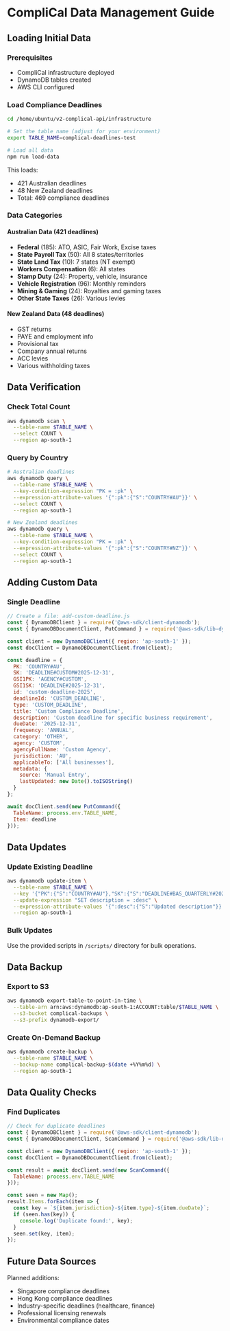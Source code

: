 # CompliCal Data Management Guide

## Loading Initial Data

### Prerequisites
- CompliCal infrastructure deployed
- DynamoDB tables created
- AWS CLI configured

### Load Compliance Deadlines

```bash
cd /home/ubuntu/v2-complical-api/infrastructure

# Set the table name (adjust for your environment)
export TABLE_NAME=complical-deadlines-test

# Load all data
npm run load-data
```

This loads:
- 421 Australian deadlines
- 48 New Zealand deadlines
- Total: 469 compliance deadlines

### Data Categories

#### Australian Data (421 deadlines)
- **Federal** (185): ATO, ASIC, Fair Work, Excise taxes
- **State Payroll Tax** (50): All 8 states/territories
- **State Land Tax** (10): 7 states (NT exempt)
- **Workers Compensation** (6): All states
- **Stamp Duty** (24): Property, vehicle, insurance
- **Vehicle Registration** (96): Monthly reminders
- **Mining & Gaming** (24): Royalties and gaming taxes
- **Other State Taxes** (26): Various levies

#### New Zealand Data (48 deadlines)
- GST returns
- PAYE and employment info
- Provisional tax
- Company annual returns
- ACC levies
- Various withholding taxes

## Data Verification

### Check Total Count
```bash
aws dynamodb scan \
  --table-name $TABLE_NAME \
  --select COUNT \
  --region ap-south-1
```

### Query by Country
```bash
# Australian deadlines
aws dynamodb query \
  --table-name $TABLE_NAME \
  --key-condition-expression "PK = :pk" \
  --expression-attribute-values '{":pk":{"S":"COUNTRY#AU"}}' \
  --select COUNT \
  --region ap-south-1

# New Zealand deadlines  
aws dynamodb query \
  --table-name $TABLE_NAME \
  --key-condition-expression "PK = :pk" \
  --expression-attribute-values '{":pk":{"S":"COUNTRY#NZ"}}' \
  --select COUNT \
  --region ap-south-1
```

## Adding Custom Data

### Single Deadline
```javascript
// Create a file: add-custom-deadline.js
const { DynamoDBClient } = require('@aws-sdk/client-dynamodb');
const { DynamoDBDocumentClient, PutCommand } = require('@aws-sdk/lib-dynamodb');

const client = new DynamoDBClient({ region: 'ap-south-1' });
const docClient = DynamoDBDocumentClient.from(client);

const deadline = {
  PK: 'COUNTRY#AU',
  SK: 'DEADLINE#CUSTOM#2025-12-31',
  GSI1PK: 'AGENCY#CUSTOM',
  GSI1SK: 'DEADLINE#2025-12-31',
  id: 'custom-deadline-2025',
  deadlineId: 'CUSTOM_DEADLINE',
  type: 'CUSTOM_DEADLINE',
  title: 'Custom Compliance Deadline',
  description: 'Custom deadline for specific business requirement',
  dueDate: '2025-12-31',
  frequency: 'ANNUAL',
  category: 'OTHER',
  agency: 'CUSTOM',
  agencyFullName: 'Custom Agency',
  jurisdiction: 'AU',
  applicableTo: ['All businesses'],
  metadata: {
    source: 'Manual Entry',
    lastUpdated: new Date().toISOString()
  }
};

await docClient.send(new PutCommand({
  TableName: process.env.TABLE_NAME,
  Item: deadline
}));
```

## Data Updates

### Update Existing Deadline
```bash
aws dynamodb update-item \
  --table-name $TABLE_NAME \
  --key '{"PK":{"S":"COUNTRY#AU"},"SK":{"S":"DEADLINE#BAS_QUARTERLY#2025-01-28"}}' \
  --update-expression "SET description = :desc" \
  --expression-attribute-values '{":desc":{"S":"Updated description"}}' \
  --region ap-south-1
```

### Bulk Updates
Use the provided scripts in `/scripts/` directory for bulk operations.

## Data Backup

### Export to S3
```bash
aws dynamodb export-table-to-point-in-time \
  --table-arn arn:aws:dynamodb:ap-south-1:ACCOUNT:table/$TABLE_NAME \
  --s3-bucket complical-backups \
  --s3-prefix dynamodb-export/
```

### Create On-Demand Backup
```bash
aws dynamodb create-backup \
  --table-name $TABLE_NAME \
  --backup-name complical-backup-$(date +%Y%m%d) \
  --region ap-south-1
```

## Data Quality Checks

### Find Duplicates
```javascript
// Check for duplicate deadlines
const { DynamoDBClient } = require('@aws-sdk/client-dynamodb');
const { DynamoDBDocumentClient, ScanCommand } = require('@aws-sdk/lib-dynamodb');

const client = new DynamoDBClient({ region: 'ap-south-1' });
const docClient = DynamoDBDocumentClient.from(client);

const result = await docClient.send(new ScanCommand({
  TableName: process.env.TABLE_NAME
}));

const seen = new Map();
result.Items.forEach(item => {
  const key = `${item.jurisdiction}-${item.type}-${item.dueDate}`;
  if (seen.has(key)) {
    console.log('Duplicate found:', key);
  }
  seen.set(key, item);
});
```

## Future Data Sources

Planned additions:
- Singapore compliance deadlines
- Hong Kong compliance deadlines  
- Industry-specific deadlines (healthcare, finance)
- Professional licensing renewals
- Environmental compliance dates